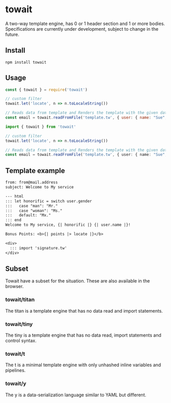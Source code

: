 # towait

A two-way template engine, has 0 or 1 header section and 1 or more bodies. Specifications are currently under development, subject to change in the future.

## Install

```shell
npm install towait
```

## Usage

```js
const { towait } = require('towait')

// custom filter
towait.let('locate', n => n.toLocaleString())

// Reads data from template and Renders the template with the given data
const email = towait.readFromFile('template.tw', { user: { name: "Sue", gender: "woman" }, points: 1000})
```

```ts
import { towait } from 'towait'

// custom filter
towait.let('locate', n => n.toLocaleString())

// Reads data from template and Renders the template with the given data
const email = towait.readFromFile('template.tw', { user: { name: "Sue", gender: "woman" }, points: 1000})
```

## Template example

```txt
from: from@mail.address
subject: Welcome to My service

--- html
::: let honorific = switch user.gender
:::   case "man": "Mr."
:::   case "woman": "Ms."
:::   default: "Mx."
::: end
Welcome to My service, {| honorific |} {| user.name |}!

Bonus Points: <b>{| points |> locate |}</b>

<div>
  ::: import 'signature.tw'
</div>
```

## Subset

Towait have a subset for the situation. These are also available in the browser.

### towait/titan

The titan is a template engine that has no data read and import statements.

### towait/tiny

The tiny is a template engine that has no data read, import statements and control syntax.

### towait/t

The t is a minimal template engine with only unhashed inline variables and pipelines.

### towait/y

The y is a data-serialization language similar to YAML but different.
